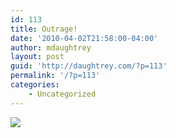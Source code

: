 ```yaml
---
id: 113
title: Outrage!
date: '2010-04-02T21:58:00-04:00'
author: mdaughtrey
layout: post
guid: 'http://daughtrey.com/?p=113'
permalink: '/?p=113'
categories:
    - Uncategorized
---
```


[![](http://daughtrey.com/wp-content/uploads/2010/04/p_2048_1536_1DA52ADC-A2EF-417A-8FD3-8E5139DAE44E.jpeg)](http://daughtrey.com/wp-content/uploads/2010/04/p_2048_1536_1DA52ADC-A2EF-417A-8FD3-8E5139DAE44E.jpeg)